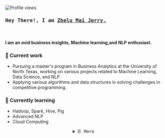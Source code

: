 <!-- Profile Views Counter -->
![Profile views](https://komarev.com/ghpvc/?username=Jerrymzl99&style=plastic&color=orange)

<!-- Intro  -->
<h3 align="left">
        <samp> Hey There!, I am
                <b><a target="_blank" href="https://https://jerrymzl99.github.io/Personal_Web/">Zhelu Mai Jerry.</a></b>
        </samp>
</h3>
<br>

#### I am an avid business insights, Machine learning,and NLP enthusiast.


### 🔭 Current work
- Pursuing a master's program in Business Analytics at the University of North Texas, working on various projects related to Machine Learning, Data Science, and NLP.
- Applying various algorithms and data structures in solving challenges in competitive programming.

### 🌱 Currently learning
- Hadoop, Spark, Hive, Pig
- Advanced NLP
- Cloud Computing 

<!-- Details Section-->
<details align="center">
    <summary> <samp>&#9776; More</samp></summary>
    <p align="center">
        <br>
        <!-- Activity Widget -->
        <img alt="Zhelu Mai's GitHub Stats"
                src="https://github-readme-stats.vercel.app/api?username=Jerrymzl99&show_icons=true&theme=swift" />
        <br>
        <!-- Social Links -->
        <p>Find me on</p>
        <!-- Email -->
        <a href="mailto:zhelumai@my.unt.edu" target="_blank"><img alt="Outlook"
                src="https://img.shields.io/badge/Outlook-1877F2?style=flat-square&logo=Outlook&logoColor=white">
        </a>
        <!-- Linkedin -->
        <a href="https://www.linkedin.com/in/zhelu-jerry-mai/" target="_blank"><img alt="Linkedin"
                src="https://img.shields.io/badge/-Linkedin-0A66C2?style=flat-square&logo=Linkedin&logoColor=white">
        </a>
    </p>
</details>
<br>

